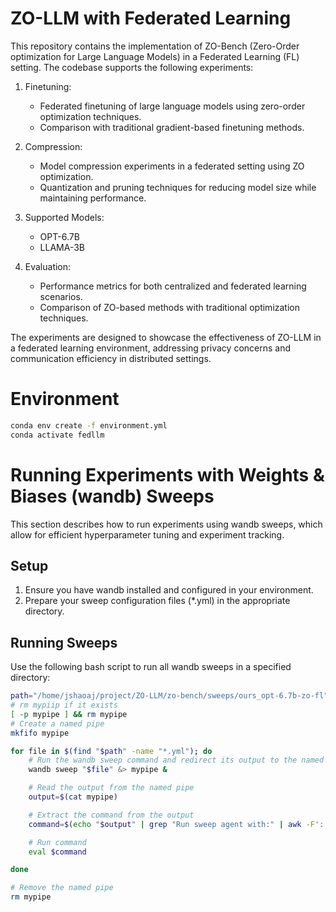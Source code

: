 # ZO-LLM with Federated Learning

This repository contains the implementation of ZO-Bench (Zero-Order optimization for Large Language Models) in a Federated Learning (FL) setting. The codebase supports the following experiments:

1. Finetuning:
   - Federated finetuning of large language models using zero-order optimization techniques.
   - Comparison with traditional gradient-based finetuning methods.

2. Compression:
   - Model compression experiments in a federated setting using ZO optimization.
   - Quantization and pruning techniques for reducing model size while maintaining performance.

3. Supported Models:
   - OPT-6.7B
   - LLAMA-3B

4. Evaluation:
   - Performance metrics for both centralized and federated learning scenarios.
   - Comparison of ZO-based methods with traditional optimization techniques.

The experiments are designed to showcase the effectiveness of ZO-LLM in a federated learning environment, addressing privacy concerns and communication efficiency in distributed settings.

# Environment
```sh
conda env create -f environment.yml
conda activate fedllm
```

# Running Experiments with Weights & Biases (wandb) Sweeps

This section describes how to run experiments using wandb sweeps, which allow for efficient hyperparameter tuning and experiment tracking.

## Setup

1. Ensure you have wandb installed and configured in your environment.
2. Prepare your sweep configuration files (*.yml) in the appropriate directory.

## Running Sweeps

Use the following bash script to run all wandb sweeps in a specified directory:

```sh
path="/home/jshaoaj/project/ZO-LLM/zo-bench/sweeps/ours_opt-6.7b-zo-fl"
# rm mypiip if it exists
[ -p mypipe ] && rm mypipe
# Create a named pipe
mkfifo mypipe

for file in $(find "$path" -name "*.yml"); do
    # Run the wandb sweep command and redirect its output to the named pipe
    wandb sweep "$file" &> mypipe &

    # Read the output from the named pipe
    output=$(cat mypipe)

    # Extract the command from the output
    command=$(echo "$output" | grep "Run sweep agent with:" | awk -F': ' '{print $3}')

    # Run command
    eval $command

done

# Remove the named pipe
rm mypipe
```